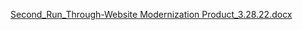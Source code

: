 [Second_Run_Through-Website Modernization Product_3.28.22.docx](https://github.com/department-of-veterans-affairs/va.gov-team/files/8373839/Second_Run_Through-Website.Modernization.Product_3.28.22.docx)
